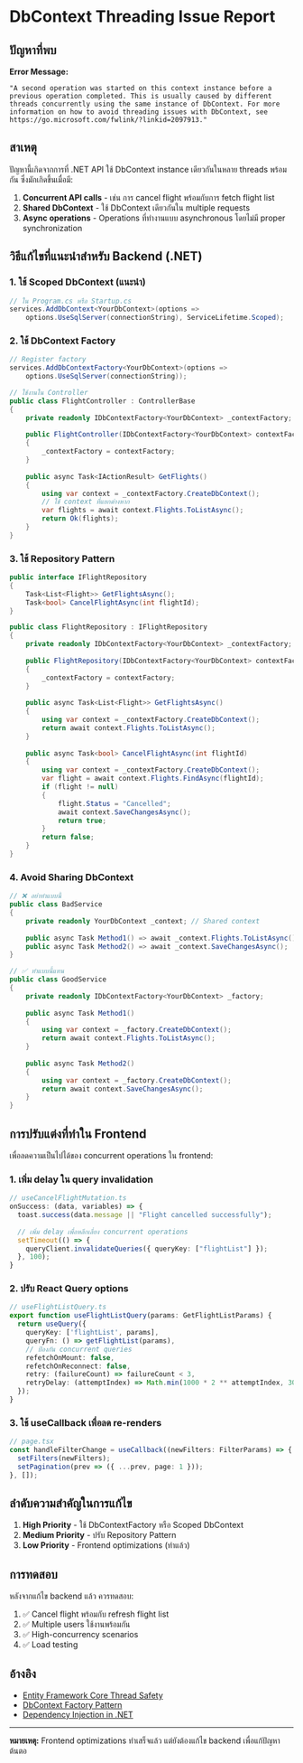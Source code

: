 # DbContext Threading Issue Report

## ปัญหาที่พบ

**Error Message:**
```
"A second operation was started on this context instance before a previous operation completed. This is usually caused by different threads concurrently using the same instance of DbContext. For more information on how to avoid threading issues with DbContext, see https://go.microsoft.com/fwlink/?linkid=2097913."
```

## สาเหตุ

ปัญหานี้เกิดจากการที่ .NET API ใช้ DbContext instance เดียวกันในหลาย threads พร้อมกัน ซึ่งมักเกิดขึ้นเมื่อมี:

1. **Concurrent API calls** - เช่น การ cancel flight พร้อมกับการ fetch flight list
2. **Shared DbContext** - ใช้ DbContext เดียวกันใน multiple requests
3. **Async operations** - Operations ที่ทำงานแบบ asynchronous โดยไม่มี proper synchronization

## วิธีแก้ไขที่แนะนำสำหรับ Backend (.NET)

### 1. ใช้ Scoped DbContext (แนะนำ)
```csharp
// ใน Program.cs หรือ Startup.cs
services.AddDbContext<YourDbContext>(options =>
    options.UseSqlServer(connectionString), ServiceLifetime.Scoped);
```

### 2. ใช้ DbContext Factory
```csharp
// Register factory
services.AddDbContextFactory<YourDbContext>(options =>
    options.UseSqlServer(connectionString));

// ใช้งานใน Controller
public class FlightController : ControllerBase
{
    private readonly IDbContextFactory<YourDbContext> _contextFactory;
    
    public FlightController(IDbContextFactory<YourDbContext> contextFactory)
    {
        _contextFactory = contextFactory;
    }
    
    public async Task<IActionResult> GetFlights()
    {
        using var context = _contextFactory.CreateDbContext();
        // ใช้ context ที่แยกต่างหาก
        var flights = await context.Flights.ToListAsync();
        return Ok(flights);
    }
}
```

### 3. ใช้ Repository Pattern
```csharp
public interface IFlightRepository
{
    Task<List<Flight>> GetFlightsAsync();
    Task<bool> CancelFlightAsync(int flightId);
}

public class FlightRepository : IFlightRepository
{
    private readonly IDbContextFactory<YourDbContext> _contextFactory;
    
    public FlightRepository(IDbContextFactory<YourDbContext> contextFactory)
    {
        _contextFactory = contextFactory;
    }
    
    public async Task<List<Flight>> GetFlightsAsync()
    {
        using var context = _contextFactory.CreateDbContext();
        return await context.Flights.ToListAsync();
    }
    
    public async Task<bool> CancelFlightAsync(int flightId)
    {
        using var context = _contextFactory.CreateDbContext();
        var flight = await context.Flights.FindAsync(flightId);
        if (flight != null)
        {
            flight.Status = "Cancelled";
            await context.SaveChangesAsync();
            return true;
        }
        return false;
    }
}
```

### 4. Avoid Sharing DbContext
```csharp
// ❌ อย่าทำแบบนี้
public class BadService
{
    private readonly YourDbContext _context; // Shared context
    
    public async Task Method1() => await _context.Flights.ToListAsync();
    public async Task Method2() => await _context.SaveChangesAsync();
}

// ✅ ทำแบบนี้แทน
public class GoodService
{
    private readonly IDbContextFactory<YourDbContext> _factory;
    
    public async Task Method1()
    {
        using var context = _factory.CreateDbContext();
        return await context.Flights.ToListAsync();
    }
    
    public async Task Method2()
    {
        using var context = _factory.CreateDbContext();
        return await context.SaveChangesAsync();
    }
}
```

## การปรับแต่งที่ทำใน Frontend

เพื่อลดความเป็นไปได้ของ concurrent operations ใน frontend:

### 1. เพิ่ม delay ใน query invalidation
```typescript
// useCancelFlightMutation.ts
onSuccess: (data, variables) => {
  toast.success(data.message || "Flight cancelled successfully");
  
  // เพิ่ม delay เพื่อหลีกเลี่ยง concurrent operations
  setTimeout(() => {
    queryClient.invalidateQueries({ queryKey: ["flightList"] });
  }, 100);
}
```

### 2. ปรับ React Query options
```typescript
// useFlightListQuery.ts
export function useFlightListQuery(params: GetFlightListParams) {
  return useQuery({
    queryKey: ['flightList', params],
    queryFn: () => getFlightList(params),
    // ป้องกัน concurrent queries
    refetchOnMount: false,
    refetchOnReconnect: false,
    retry: (failureCount) => failureCount < 3,
    retryDelay: (attemptIndex) => Math.min(1000 * 2 ** attemptIndex, 30000),
  });
}
```

### 3. ใช้ useCallback เพื่อลด re-renders
```typescript
// page.tsx
const handleFilterChange = useCallback((newFilters: FilterParams) => {
  setFilters(newFilters);
  setPagination(prev => ({ ...prev, page: 1 }));
}, []);
```

## ลำดับความสำคัญในการแก้ไข

1. **High Priority** - ใช้ DbContextFactory หรือ Scoped DbContext
2. **Medium Priority** - ปรับ Repository Pattern
3. **Low Priority** - Frontend optimizations (ทำแล้ว)

## การทดสอบ

หลังจากแก้ไข backend แล้ว ควรทดสอบ:

1. ✅ Cancel flight พร้อมกับ refresh flight list
2. ✅ Multiple users ใช้งานพร้อมกัน
3. ✅ High-concurrency scenarios
4. ✅ Load testing

## อ้างอิง

- [Entity Framework Core Thread Safety](https://docs.microsoft.com/en-us/ef/core/miscellaneous/thread-safety)
- [DbContext Factory Pattern](https://docs.microsoft.com/en-us/ef/core/miscellaneous/configuring-dbcontext#using-a-dbcontext-factory)
- [Dependency Injection in .NET](https://docs.microsoft.com/en-us/aspnet/core/fundamentals/dependency-injection)

---
**หมายเหตุ:** Frontend optimizations ทำเสร็จแล้ว แต่ยังต้องแก้ไข backend เพื่อแก้ปัญหาต้นตอ